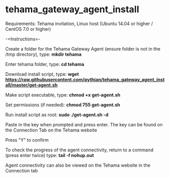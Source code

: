 # tehama_gateway_agent_install

Requirements:  Tehama invitation, Linux host (Ubuntu 14.04 or higher / CentOS 7.0 or higher)

-=Instructions=-

Create a folder for the Tehama Gateway Agent (ensure folder is not in the /tmp directory), type:   <b>mkdir tehama</b>

Enter tehama folder, type:   <b>cd tehama</b>

Download install script, type:   <b>wget https://raw.githubusercontent.com/pythian/tehama_gateway_agent_install/master/get-agent.sh</b>

Make script executable, type:   <b>chmod +x get-agent.sh</b>

Set permissions (if needed):   <b>chmod 755 get-agent.sh</b>

Run install script as root:   <b>sudo ./get-agent.sh -d</b>

Paste in the key when prompted and press enter.  The key can be found on the Connection Tab on the Tehama website

Press "Y" to confirm

To check the progress of the agent connectivity, return to a command (press enter twice) type:   <b>tail -f nohup.out</b>

Agent connectivity can also be viewed on the Tehama website in the Connection tab
